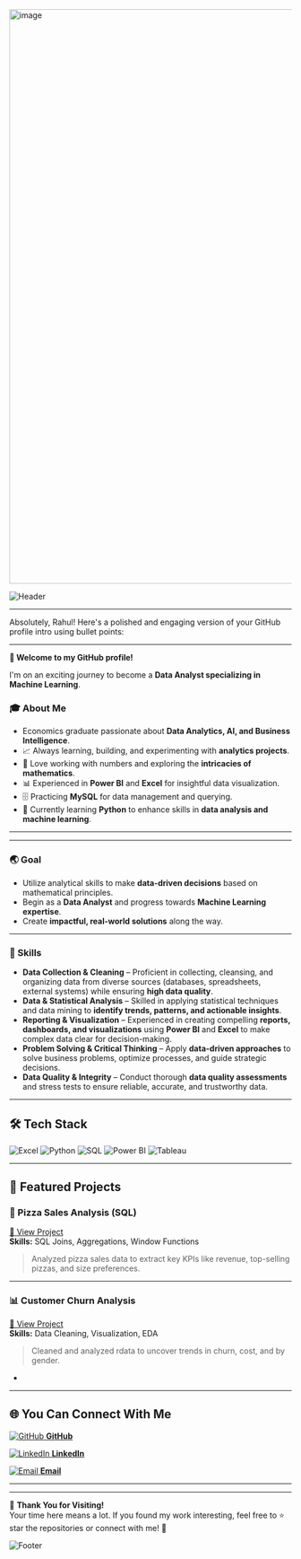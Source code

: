 
<img width="1956" height="1024" alt="image" src="https://github.com/user-attachments/assets/30aeb8e4-0ac7-4c22-9a45-a2aef563a135" />



<!-- Profile Banner -->
![Header](https://capsule-render.vercel.app/api?type=waving&color=0:00c6ff,100:0072ff&height=200&section=header&text=Rahul%20Yadav&fontSize=50&fontColor=ffffff&fontAlignY=35)

---
Absolutely, Rahul! Here's a polished and engaging version of your GitHub profile intro using bullet points:

---

**👋 Welcome to my GitHub profile!**

I'm on an exciting journey to become a **Data Analyst specializing in Machine Learning**. 

### **🎓 About Me**

* Economics graduate passionate about **Data Analytics, AI, and Business Intelligence**.
* 📈 Always learning, building, and experimenting with **analytics projects**.
* 🔢 Love working with numbers and exploring the **intricacies of mathematics**.
* 📊 Experienced in **Power BI** and **Excel** for insightful data visualization.
* 🗄️ Practicing **MySQL** for data management and querying.
* 🐍 Currently learning **Python** to enhance skills in **data analysis and machine learning**.

---

---

### **🌏 Goal**

* Utilize analytical skills to make **data-driven decisions** based on mathematical principles.
* Begin as a **Data Analyst** and progress towards **Machine Learning expertise**.
* Create **impactful, real-world solutions** along the way.

---

### **💪 Skills**

* **Data Collection & Cleaning** – Proficient in collecting, cleansing, and organizing data from diverse sources (databases, spreadsheets, external systems) while ensuring **high data quality**.
* **Data & Statistical Analysis** – Skilled in applying statistical techniques and data mining to **identify trends, patterns, and actionable insights**.
* **Reporting & Visualization** – Experienced in creating compelling **reports, dashboards, and visualizations** using **Power BI** and **Excel** to make complex data clear for decision-making.
* **Problem Solving & Critical Thinking** – Apply **data-driven approaches** to solve business problems, optimize processes, and guide strategic decisions.
* **Data Quality & Integrity** – Conduct thorough **data quality assessments** and stress tests to ensure reliable, accurate, and trustworthy data.

---

## 🛠 Tech Stack

![Excel](https://img.shields.io/badge/Microsoft%20Excel-217346?logo=microsoft-excel&logoColor=white&style=for-the-badge)
![Python](https://img.shields.io/badge/Python-3776AB?logo=python&logoColor=white&style=for-the-badge)
![SQL](https://img.shields.io/badge/SQL-005C84?logo=postgresql&logoColor=white&style=for-the-badge)
![Power BI](https://img.shields.io/badge/Power%20BI-F2C811?logo=powerbi&logoColor=black&style=for-the-badge)
![Tableau](https://img.shields.io/badge/Tableau-E97627?logo=tableau&logoColor=white&style=for-the-badge)

---

## 📌 Featured Projects

### 🍕 Pizza Sales Analysis (SQL)
[🔗 View Project](https://github.com/Rahulyadav017/-Pizza-Sales-Performance-Report-using-SQL-)  
**Skills:** SQL Joins, Aggregations, Window Functions  
> Analyzed pizza sales data to extract key KPIs like revenue, top-selling pizzas, and size preferences.

---

### 📊 Customer Churn Analysis
[🔗 View Project](https://github.com/Rahulyadav017/Customer_churn-report)  
**Skills:** Data Cleaning, Visualization, EDA  
> Cleaned and analyzed rdata to uncover trends in churn, cost, and by gender.

-

---
## 🌐 You Can Connect With Me  

[<img src="https://img.icons8.com/ios-glyphs/40/000000/github.png" alt="GitHub" /> **GitHub**](https://github.com/Rahulyadav017)  

[<img src="https://img.icons8.com/ios-filled/40/0A66C2/linkedin.png" alt="LinkedIn" /> **LinkedIn**](https://www.linkedin.com/in/rahul-yadav-61901b168/)  

[<img src="https://img.icons8.com/color/40/gmail-new.png" alt="Email" /> **Email**](mailto:ry66239@gmail.com)  



---
---

💖 **Thank You for Visiting!**  
Your time here means a lot. If you found my work interesting, feel free to ⭐ star the repositories or connect with me! 🚀

<!-- Footer Banner -->
![Footer](https://capsule-render.vercel.app/api?type=waving&color=0:0072ff,100:00c6ff&height=120&section=footer)
